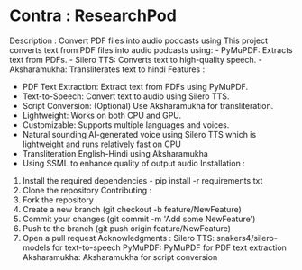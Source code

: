 # Contra : ResearchPod 
Description : Convert PDF files into audio podcasts using  This project converts text from PDF files into audio podcasts using: - PyMuPDF: Extracts text from PDFs. - Silero TTS: Converts text to high-quality speech. - Aksharamukha: Transliterates text to hindi 
Features : 
- PDF Text Extraction: Extract text from PDFs using PyMuPDF.
- Text-to-Speech: Convert text to audio using Silero TTS.
- Script Conversion: (Optional) Use Aksharamukha for transliteration.
- Lightweight: Works on both CPU and GPU.
- Customizable: Supports multiple languages and voices.
- Natural sounding AI-generated voice using Silero TTS which is lightweight and runs relatively fast on CPU
- Transliteration English-Hindi using Aksharamukha 
- Using SSML to enhance quality of output audio
Installation : 
1. Install the required dependencies - 
pip install -r requirements.txt
2. Clone the repository
Contributing : 
1. Fork the repository 
2. Create a new branch (git checkout -b feature/NewFeature)
3. Commit your changes (git commit -m 'Add some NewFeature')
4. Push to the branch (git push origin feature/NewFeature)
5. Open a pull request 
Acknowledgments : 
Silero TTS: snakers4/silero-models for text-to-speech 
PyMuPDF: PyMuPDF for PDF text extraction 
Aksharamukha: Aksharamukha for script conversion 
